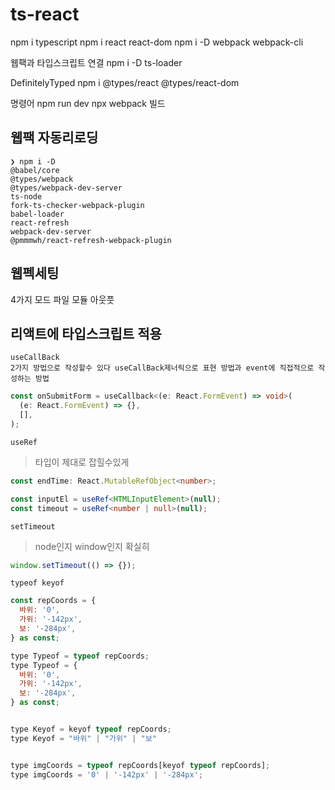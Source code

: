 # ts-react

npm i typescript
npm i react react-dom
npm i -D webpack webpack-cli

웹팩과 타입스크립트 연결
npm i -D ts-loader

DefinitelyTyped
npm i @types/react @types/react-dom

명령어
npm run dev
npx webpack 빌드

## 웹팩 자동리로딩

    ❯ npm i -D
    @babel/core
    @types/webpack
    @types/webpack-dev-server
    ts-node
    fork-ts-checker-webpack-plugin
    babel-loader
    react-refresh
    webpack-dev-server
    @pmmmwh/react-refresh-webpack-plugin

## 웹펙세팅

4가지
모드
파일
모듈
아웃풋

## 리액트에 타입스크립트 적용

>

    useCallBack
    2가지 방법으로 작성할수 있다 useCallBack제너릭으로 표현 방법과 event에 직접적으로 작성하는 방법

```ts
const onSubmitForm = useCallback<(e: React.FormEvent) => void>(
  (e: React.FormEvent) => {},
  [],
);
```

    useRef

> 타입이 제대로 잡힐수있게

```ts
const endTime: React.MutableRefObject<number>;

const inputEl = useRef<HTMLInputElement>(null);
const timeout = useRef<number | null>(null);
```

    setTimeout

> node인지 window인지 확실히

```ts
window.setTimeout(() => {});
```

    typeof keyof

```js
const repCoords = {
  바위: '0',
  가위: '-142px',
  보: '-284px',
} as const;

type Typeof = typeof repCoords;
type Typeof = {
  바위: '0',
  가위: '-142px',
  보: '-284px',
} as const;


type Keyof = keyof typeof repCoords;
type Keyof = "바위" | "가위" | "보"


type imgCoords = typeof repCoords[keyof typeof repCoords];
type imgCoords = '0' | '-142px' | '-284px';
```
